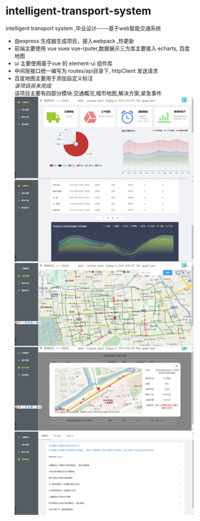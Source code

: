 # intelligent-transport-system
intelligent transport system ,毕业设计-----基于web智能交通系统
* 由express 生成器生成项目，接入webpack ,热更新 
* 前端主要使用 vue vuex vue-rputer,数据展示三方库主要接入 echarts, 百度地图
* ui 主要使用基于vue 的 element-ui 组件库
* 中间层接口统一编写为 routes/api目录下, httpClient 发送请求
* 百度地图主要用于添加自定义标注 <br> 
_该项目尚未完成_<br> 
该项目主要有四部分模块.交通概况,城市地图,解决方案,紧急事件<br> 
![](https://github.com/smallunkers/intelligent-transport-system/blob/master/data/showImg/show1.JPG) <br> 
![](https://github.com/smallunkers/intelligent-transport-system/blob/master/data/showImg/show2.JPG) <br>
![](https://github.com/smallunkers/intelligent-transport-system/blob/master/data/showImg/show3.JPG) <br>
![](https://github.com/smallunkers/intelligent-transport-system/blob/master/data/showImg/show4.JPG) <br>
![](https://github.com/smallunkers/intelligent-transport-system/blob/master/data/showImg/show5.JPG) <br>
